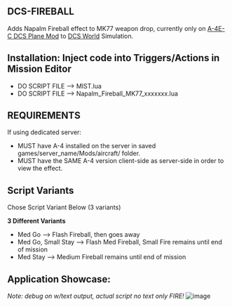 ## DCS-FIREBALL
Adds Napalm Fireball effect to MK77 weapon drop, currently only on [A-4E-C DCS Plane Mod](https://github.com/heclak/community-a4e-c) to [DCS World](https://www.digitalcombatsimulator.com/en/products/world/) Simulation.

## Installation: Inject code into Triggers/Actions in Mission Editor
- DO SCRIPT FILE --> MIST.lua
- DO SCRIPT FILE --> Napalm_Fireball_MK77_xxxxxxx.lua

## REQUIREMENTS
If using dedicated server:
- MUST have A-4 installed on the server in saved games/server_name/Mods/aircraft/ folder.
- MUST have the SAME A-4 version client-side as server-side in order to view the effect.

## Script Variants
Chose Script Variant Below (3 variants) 

**3 Different Variants**
- Med Go --> Flash Fireball, then goes away
- Med Go, Small Stay --> Flash Med Fireball, Small Fire remains until end of mission
- Med Stay --> Medium Fireball remains until end of mission

## Application Showcase: 
_Note: debug on w/text output, actual script no text only FIRE!_
![image](https://user-images.githubusercontent.com/61528637/193335275-089f4e9f-3703-48ff-a2e6-cc38c1d7a9d5.png)
